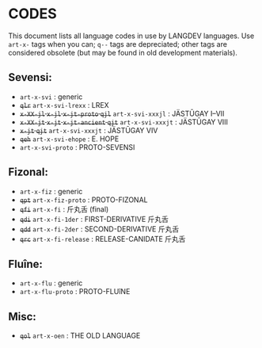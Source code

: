 # CODES #

This document lists all language codes in use by LANGDEV languages.
Use `art-x-` tags when you can; `q--` tags are depreciated; other tags are considered obsolete (but may be found in old development materials).

## Sevensi: ##

- `art-x-svi` : generic
- ~~`qlr`~~ `art-x-svi-lrexx` : LREX
- ~~`x-XX-jl` `x-jl` `x-jt-proto` `qjl`~~ `art-x-svi-xxxjl` : JÄSTŪGAY I–VII
- ~~`x-XX-jt` `x-jt` `x-jt-ancient` `qjt`~~ `art-x-svi-xxxjt` : JÄSTŪGAY VIII
- ~~`x-jt` `qjt`~~ `art-x-svi-xxxjt` : JÄSTŪGAY VIV
- ~~`qeh`~~ `art-x-svi-ehope` : E. HOPE
- `art-x-svi-proto` : PROTO-SEVENSI

## Fizonal: ##

- `art-x-fiz` : generic
- ~~`qpt`~~ `art-x-fiz-proto` : PROTO-FIZONAL
- ~~`qfi`~~ `art-x-fi` : 斤丸舌 (final)
- ~~`qdi`~~ `art-x-fi-1der` : FIRST-DERIVATIVE 斤丸舌
- ~~`qdd`~~ `art-x-fi-2der` : SECOND-DERIVATIVE 斤丸舌
- ~~`qrc`~~ `art-x-fi-release` : RELEASE-CANIDATE 斤丸舌

## Fluîne: ##

- `art-x-flu` : generic
- `art-x-flu-proto` : PROTO-FLUîNE

## Misc: ##

- ~~`qol`~~ `art-x-oen` : THE OLD LANGUAGE
